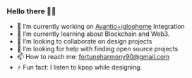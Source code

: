 ### Hello there 🙋‍♀️

- 🔭 I’m currently working on [Avantio+igloohome](https://medium.com/ux-planet/optimizing-vacation-rental-businesses-with-igloohome-locks-and-software-solutions-afa01ed43276) Integration
- 🌱 I’m currently learning about Blockchain and Web3.
- 👯 I’m looking to collaborate on design projects
- 🤔 I’m looking for help with finding open source projects
- 📫 How to reach me: fortuneharmony90@gmail.com
- ⚡ Fun fact: I listen to kpop while designing.

<!--
**Nabhel/Nabhel** is a ✨ _special_ ✨ repository because its `README.md` (this file) appears on your GitHub profile.

Here are some ideas to get you started:


-->
